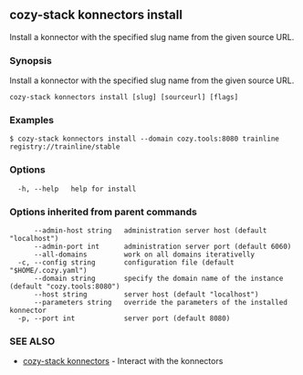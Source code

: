 ## cozy-stack konnectors install

Install a konnector with the specified slug name
from the given source URL.

### Synopsis

Install a konnector with the specified slug name
from the given source URL.

```
cozy-stack konnectors install [slug] [sourceurl] [flags]
```

### Examples

```
$ cozy-stack konnectors install --domain cozy.tools:8080 trainline registry://trainline/stable
```

### Options

```
  -h, --help   help for install
```

### Options inherited from parent commands

```
      --admin-host string   administration server host (default "localhost")
      --admin-port int      administration server port (default 6060)
      --all-domains         work on all domains iterativelly
  -c, --config string       configuration file (default "$HOME/.cozy.yaml")
      --domain string       specify the domain name of the instance (default "cozy.tools:8080")
      --host string         server host (default "localhost")
      --parameters string   override the parameters of the installed konnector
  -p, --port int            server port (default 8080)
```

### SEE ALSO

* [cozy-stack konnectors](cozy-stack_konnectors.md)	 - Interact with the konnectors

